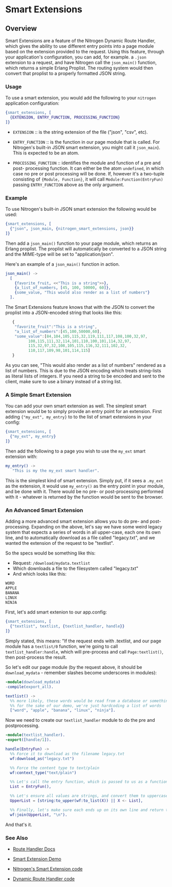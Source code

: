 <!-- dash: Smart Extensions | Guide | ###:Section -->


# Smart Extensions

## Overview

  Smart Extensions are a feature of the Nitrogen Dynamic Route Handler, which
  gives the ability to use different entry points into a page module based on
  the extension provided to the request. Using this feature, through your
  application's configuration, you can add, for example. a `.json` extension to
  a request, and have Nitrogen call the `json_main()` function, which returns a
  simple Erlang Proplist.  The routing system would then convert that proplist
  to a properly formatted JSON string.

### Usage

  To use a smart extension, you would add the following to
  your `nitrogen` application configuration:

```erlang
{smart_extensions, [
  {EXTENSION, ENTRY_FUNCTION, PROCESSING_FUNCTION}
]}

```

 *  `EXTENSION` :: is the string extension of the file
    ("json", "csv", etc).

 *  `ENTRY_FUNCTION` :: is the function in our page module that
    is called. For Nitrogen's built-in JSON smart extension, you might call
    it `json_main`). This is expected to be an atom.

 *  `PROCESSING_FUNCTION` :: identifies the module and function
    of a pre and post- processing function. It can either be the atom
    `undefined`, in which case no pre or post processing will be done.  If,
    however it's a two-tuple consisting of `{Module, Function}`, it will call
    `Module:Function(EntryFun)` passing `ENTRY_FUNCTION` above as the only
    argument.

### Example

  To use Nitrogen's built-in JSON smart extension the following would be
  used:

```erlang
{smart_extensions, [
  {"json", json_main, {nitrogen_smart_extensions, json}}
]}

```

  Then add a `json_main()` function to your page module, which
  returns an Erlang proplist. The proplist will automatically be
  converted to a JSON string and the MIME-type will be set to
  "application/json".

  Here's an example of a `json_main()` function in action.

```erlang
json_main() ->
  [
    {favorite_fruit, <<"This is a string">>},
    {a_list_of_numbers, [45, 100, 50000, 60]},
    {some_value, "This would also render as a list of numbers"}
  ].

```

   The Smart Extensions feature knows that with the JSON to convert the
   proplist into a JSON-encoded string that looks like this:

```javascript
   {
    "favorite_fruit":"This is a string",
    "a_list_of_numbers":[45,100,50000,60],
    "some_value":[84,104,105,115,32,119,111,117,108,100,32,97,
		  108,115,111,32,114,101,110,100,101,114,32,97,
		  115,32,97,32,108,105,115,116,32,111,102,32,
		  110,117,109,98,101,114,115]
   }

```

  As you can see, "This would also render as a list of numbers" rendered as a
  list of numbers. This is due to the JSON encoding which treats string-lists
  as literal lists of integers. If you need a string to be encoded and sent to
  the client, make sure to use a binary instead of a string list.

### A Simple Smart Extension

  You can add your own smart extension as well.  The simplest smart extension would be to simply provide an entry point for an extension. First adding `{"my_ext", my_entry}` to to the list of smart extensions in your config:

```erlang
{smart_extensions, [
  {"my_ext", my_entry}
]}

```

Then add the following to a page you wish to use the `my_ext` smart extension with:

```erlang
my_entry() ->
   "This is my the my_ext smart handler".

```

  This is the simplest kind of smart extension.  Simply put, if it sees a
  `.my_ext` as the extension, it would use `my_entry()` as the entry point
  in your module, and be done with it. There would be no pre- or
  post-processing performed with it - whatever is returned by the function
  would be sent to the browser.

### An Advanced Smart Extension

   Adding a more advanced smart extension allows you to do pre- and
   post-processing.  Expanding on the above, let's say we have some weird
   legacy system that expects a series of words in all upper-case, each one its
   own line, and to automatically download as a file called "legacy.txt", and
   we wanted the extension of the request to be "textlist".

   So the specs would be something like this:

 *  Request: `/download/mydata.textlist`
 *  Which downloads a file to the filesystem called "legacy.txt"
 *  And which looks like this:
```txt
WORD
APPLE
BANANA
LINUX
NINJA

```

  First, let's add smart extenion to our app.config:

```erlang
{smart_extensions, [
  {"textlist", textlist, {textlist_handler, handle}}
]}

```

   Simply stated, this means: "If the request ends with .textlist, and our page
   module has a `textlist/0` function, we're going to call
   `textlist_handler:handle`, which will pre-process and call
   `Page:textlist()`, then post-process the result.

So let's edit our page module (by the request above, it should be `download_mydata` - remember slashes become underscores in modules):

```erlang
-module(download_mydata)
-compile(export_all).

textlist() ->
  %% more likely, these words would be read from a database or something, but
  %% for the sake of our demo, we're just hardcoding a list of words
  ["word", "apple", "banana", "linux", "ninja"].

```

Now we need to create our `textlist_handler` module to do the pre and postprocessing.

```erlang
-module(textlist_handler).
-export([handle/1]).

handle(EntryFun) ->
  %% Force it to download as the filename legacy.txt
  wf:download_as("legacy.txt")

  %% Force the content type to text/plain
  wf:context_type("text/plain")

  %% Let's call the entry function, which is passed to us as a function.
  List = EntryFun(),

  %% Let's ensure all values are strings, and convert them to uppercase:
  UpperList = [string:to_upper(wf:to_list(X)) || X <- List],

  %% Finally, let's make sure each ends up on its own line and return that
  wf:join(UpperList, "\n").

```

And that's it.

### See Also

 *  [Route Handler Docs](route.md)

 *  [Smart Extension Demo](http://nitrogenproject.com/demos/smart_extension)

 *  [Nitrogen's Smart Extension code](https://github.com/nitrogen/nitrogen_core/blob/ws/src/handlers/route/nitrogen_smart_extensions.erl)

 *  [Dynamic Route Handler code](https://github.com/nitrogen/nitrogen_core/blob/ws/src/handlers/route/dynamic_route_handler.erl)
